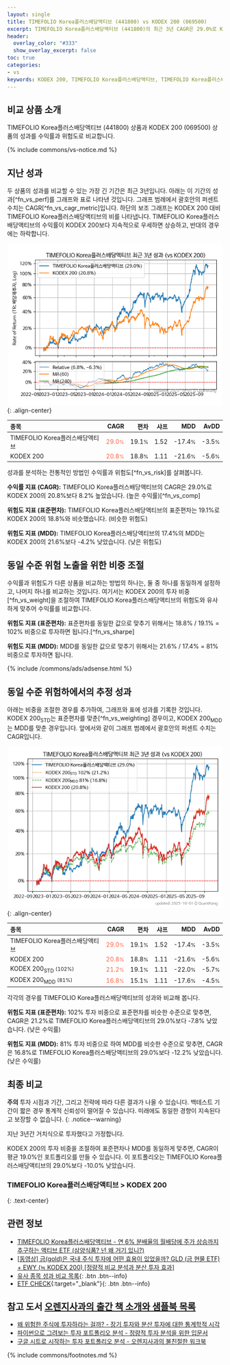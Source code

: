 ```yaml
---
layout: single
title: TIMEFOLIO Korea플러스배당액티브 (441800) vs KODEX 200 (069500)
excerpt: TIMEFOLIO Korea플러스배당액티브 (441800)의 최근 3년 CAGR은 29.0%로 KODEX 200 (069500)의 20.8%보다 8.2% 높았습니다.
header:
  overlay_color: "#333"
  show_overlay_excerpt: false
toc: true
categories:
- vs
keywords: KODEX 200, TIMEFOLIO Korea플러스배당액티브, TIMEFOLIO Korea플러스배당액티브 KODEX 200 비교, 441800, 069500, 441800 441800 비교
---
```


## 비교 상품 소개


TIMEFOLIO Korea플러스배당액티브 (441800) 상품과 KODEX 200 (069500) 상품의 성과를 수익률과 위험도로 비교합니다.





{% include commons/vs-notice.md %}

## 지난 성과

두 상품의 성과를 비교할 수 있는 가장 긴 기간은 최근 3년입니다. 아래는 이 기간의 성과[^fn_vs_perf]를 그래프와 표로 나타낸 것입니다.
그래프 범례에서 괄호안의 퍼센트 수치는 CAGR[^fn_vs_cagr_metric]입니다.
하단의 보조 그래프는 KODEX 200 대비 TIMEFOLIO Korea플러스배당액티브의 비를 나타냅니다.
TIMEFOLIO Korea플러스배당액티브의 수익률이 KODEX 200보다 지속적으로 우세하면 상승하고, 반대의 경우에는 하락합니다.

![TIMEFOLIO Korea플러스배당액티브](/vs/images/441800-vs-069500_dual.png){: .align-center}

| **종목** | **CAGR** | **편차** | **샤프** | **MDD** | **AvDD** |
| :------------ | ------: | -----------: | -------: | ------: | -------: |
| TIMEFOLIO Korea플러스배당액티브 | <span style="color: tomato">29.0<small>%</small></span> | 19.1<small>%</small> | 1.52 | -17.4<small>%</small> | -3.5<small>%</small> |
| KODEX 200 | <span style="color: tomato">20.8<small>%</small></span> | 18.8<small>%</small> | 1.11 | -21.6<small>%</small> | -5.6<small>%</small> |

<!-- more -->


성과를 분석하는 전통적인 방법인 수익률과 위험도[^fn_vs_risk]를 살펴봅니다.

**수익률 지표 (CAGR):** TIMEFOLIO Korea플러스배당액티브의 CAGR은 29.0%로 KODEX 200의 20.8%보다 8.2% 높았습니다. (높은 수익률)[^fn_vs_comp]

**위험도 지표 (표준편차):** TIMEFOLIO Korea플러스배당액티브의 표준편차는 19.1%로 KODEX 200의 18.8%와 비슷했습니다. (비슷한 위험도)

**위험도 지표 (MDD):** TIMEFOLIO Korea플러스배당액티브의 17.4%의 MDD는 KODEX 200의 21.6%보다 -4.2% 낮았습니다. (낮은 위험도)



## 동일 수준 위험 노출을 위한 비중 조절

수익률과 위험도가 다른 상품을 비교하는 방법의 하나는, 둘 중 하나를 동일하게 설정하고, 나머지 하나를 비교하는 것입니다.
여기서는 KODEX 200의 투자 비중[^fn_vs_weight]을 조절하여 TIMEFOLIO Korea플러스배당액티브의 위험도와 유사하게 맞추어 수익률를 비교합니다.

**위험도 지표 (표준편차):** 표준편차를 동일한 값으로 맞추기 위해서는 18.8% / 19.1% = 102% 비중으로 투자하면 됩니다.[^fn_vs_sharpe]

**위험도 지표 (MDD):** MDD를 동일한 값으로 맞추기 위해서는 21.6% / 17.4% = 81% 비중으로 투자하면 됩니다.


{% include /commons/ads/adsense.html %}



## 동일 수준 위험하에서의 추정 성과

아래는 비중을 조절한 경우를 추가하여, 그래프와 표에 성과를 기록한 것입니다.
KODEX 200<sub>STD</sub>는 표준편차를 맞춘[^fn_vs_weighting] 경우이고, KODEX 200<sub>MDD</sub>는 MDD를 맞춘 경우입니다.
앞에서와 같이 그래프 범례에서 괄호안의 퍼센트 수치는 CAGR입니다.


![TIMEFOLIO Korea플러스배당액티브](/vs/images/441800-vs-069500.png){: .align-center}



| **종목** | **CAGR** | **편차** | **샤프** | **MDD** | **AvDD** |
| :------------ | ------: | -----------: | -------: | ------: | -------: |
| TIMEFOLIO Korea플러스배당액티브 | <span style="color: tomato">29.0<small>%</small></span> | 19.1<small>%</small> | 1.52 | -17.4<small>%</small> | -3.5<small>%</small> |
| KODEX 200 | <span style="color: tomato">20.8<small>%</small></span> | 18.8<small>%</small> | 1.11 | -21.6<small>%</small> | -5.6<small>%</small> |
| KODEX 200<sub>STD</sub> <small>(102%)</small> | <span style="color: tomato">21.2<small>%</small></span> | 19.1<small>%</small> | 1.11 | -22.0<small>%</small> | -5.7<small>%</small> |
| KODEX 200<sub>MDD</sub> <small>(81%)</small> | <span style="color: tomato">16.8<small>%</small></span> | 15.1<small>%</small> | 1.11 | -17.6<small>%</small> | -4.5<small>%</small> |



각각의 경우를 TIMEFOLIO Korea플러스배당액티브의 성과와 비교해 봅니다.

**위험도 지표 (표준편차):** 102% 투자 비중으로 표준편차를 비슷한 수준으로 맞추면, CAGR은 21.2%로 TIMEFOLIO Korea플러스배당액티브의 29.0%보다 -7.8% 낮았습니다. (낮은 수익률)

**위험도 지표 (MDD):** 81% 투자 비중으로 하여 MDD를 비슷한 수준으로 맞추면, CAGR은 16.8%로 TIMEFOLIO Korea플러스배당액티브의 29.0%보다 -12.2% 낮았습니다. (낮은 수익률)




## 최종 비교

**주의** 투자 시점과 기간, 그리고 전략에 따라 다른 결과가 나올 수 있습니다. 백테스트 기간이 짧은 경우 통계적 신뢰성이 떨어질 수 있습니다. 미래에도 동일한 경향이 지속된다고 보장할 수 없습니다.
{: .notice--warning}

지난 3년간 거치식으로 투자했다고 가정합니다.

KODEX 200의 투자 비중을 조절하여 표준편차나 MDD를 동일하게 맞추면, CAGR이 평균 19.0%인 포트폴리오를 만들 수 있습니다.
이 포트폴리오는 TIMEFOLIO Korea플러스배당액티브의 29.0%보다 -10.0% 낮았습니다.

### TIMEFOLIO Korea플러스배당액티브 &gt; KODEX 200
{: .text-center}


## 관련 정보

- [TIMEFOLIO Korea플러스배당액티브 - 연 6% 분배율의 월배당에 주가 상승까지 추구하는 액티브 ETF (삼양식품? 넌 왜 거기 있니?)](https://kongdori.tistory.com/279)
- [[동영상] 금(gold)은 국내 주식 투자에 어떤 효용이 있었을까? GLD (금 현물 ETF) + EWY (≒ KODEX 200) [정량적 비교 분석과 분산 투자 효과]](https://youtu.be/jvs4wZdM0iA)
- [유사 종목 성과 비교 목록](/vs/){: .btn .btn--info}
- [ETF CHECK](https://www.etfcheck.co.kr/mobile/etpitem/069500/compare?compCode%5B%5D=441800){:target="_blank"}{: .btn .btn--info}


## 참고 도서 [오렌지사과의 출간 책 소개와 샘플북 목록](https://kongdori.tistory.com/691)

- [왜 위험한 주식에 투자하라는 걸까? - 장기 투자와 분산 투자에 대한 통계학적 시각](https://kongdori.tistory.com/421)
- [파이썬으로 그려보는 투자 포트폴리오 분석  - 정량적 투자 분석을 위한 입문서](https://kongdori.tistory.com/643)
- [구글 시트로 시작하는 투자 포트폴리오 분석 - 오렌지사과의 불친절한 워크북](https://kongdori.tistory.com/449)

{% include commons/footnotes.md %}